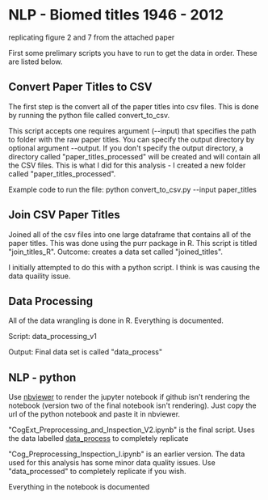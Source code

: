 # NLP - Biomed titles 1946 - 2012 

replicating figure 2 and 7 from the attached paper

First some prelimary scripts you have to run to get the data in order. These are listed below.

## Convert Paper Titles to CSV
The first step is the convert all of the paper titles into csv files. This is done by running the python file called convert_to_csv.

This script accepts one requires argument (--input) that specifies the path to folder with the raw paper titles. You can specify the output directory by optional argument --output. If you don't specify the output directory, a directory called "paper_titles_processed" will be created and will contain all the CSV files. This is what I did for this analysis - I created a new folder called "paper_titles_processed".

Example code to run the file: python convert_to_csv.py --input paper_titles 

## Join CSV Paper Titles

Joined all of the csv files into one large dataframe that contains all of the paper titles. This was done using the purr package in R. This script is titled "join_titles_R". Outcome: creates a data set called "joined_titles".

I initially attempted to do this with a python script. I think is was causing the data quaility issue. 

## Data Processing

All of the data wrangling is done in R. Everything is documented.

Script: data_processing_v1

Output: Final data set is called "data_process"

## NLP - python

Use [nbviewer](https://nbviewer.jupyter.org/) to render the jupyter notebook if github isn't rendering the notebook (version two of the final notebook isn't rendering). Just copy the url of the python notebook and paste it in nbviewer.

"CogExt_Preprocessing_and_Inspection_V2.ipynb" is the final script. Uses the data labelled [data_process](https://www.dropbox.com/s/csibdzi9dl6nmls/data_process.zip?dl=0) to completely replicate

"Cog_Preprocessing_Inspection_I.ipynb" is an earlier version. The data used for this analysis has some minor data quality issues. Use "data_processed" to completely replicate if you wish.

Everything in the notebook is documented
